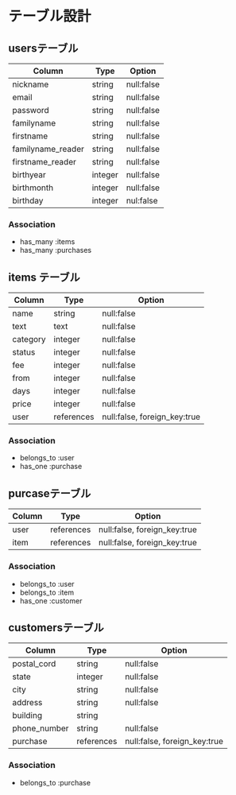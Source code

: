 # テーブル設計

## usersテーブル
| Column | Type | Option |
|--------|------|--------|
| nickname | string | null:false |
| email | string | null:false |
| password | string | null:false |
| familyname | string | null:false |
| firstname | string | null:false |
| familyname_reader | string | null:false |
| firstname_reader | string | null:false |
| birthyear | integer | null:false |
| birthmonth | integer | null:false |
| birthday | integer | nul:false |

### Association
- has_many :items
- has_many :purchases

## items テーブル
| Column | Type | Option |
|--------|------|--------|
| name | string | null:false |
| text | text | null:false |
| category | integer | null:false |
| status | integer | null:false |
| fee | integer | null:false |
| from | integer | null:false |
| days | integer | null:false |
| price | integer | null:false |
| user | references | null:false, foreign_key:true |

### Association
- belongs_to :user
- has_one :purchase

## purcaseテーブル
| Column | Type | Option |
|--------|------|--------|
| user | references | null:false, foreign_key:true |
| item | references | null:false, foreign_key:true |

### Association
- belongs_to :user
- belongs_to :item
- has_one :customer


## customersテーブル
| Column | Type | Option |
|--------|------|--------|
| postal_cord | string | null:false |
| state | integer | null:false |
| city | string | null:false |
| address | string | null:false |
| building | string |   |
| phone_number | string | null:false |
| purchase | references | null:false, foreign_key:true |

### Association
- belongs_to :purchase